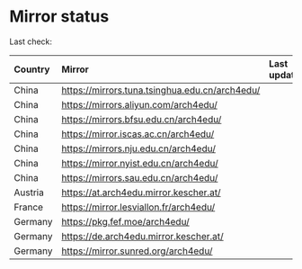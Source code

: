 <script src="./time.js"></script>
# Mirror status
Last check: <script type="text/javascript">localize(1699474686.4799294);</script>

|Country|Mirror|Last update|
|:------|:-----|:----------|
|China|https://mirrors.tuna.tsinghua.edu.cn/arch4edu/|<script type="text/javascript">localize(1699468389);</script>|
|China|https://mirrors.aliyun.com/arch4edu/|<script type="text/javascript">localize(1699425498);</script>|
|China|https://mirrors.bfsu.edu.cn/arch4edu/|<script type="text/javascript">localize(1699468389);</script>|
|China|https://mirror.iscas.ac.cn/arch4edu/|<script type="text/javascript">localize(1699425498);</script>|
|China|https://mirrors.nju.edu.cn/arch4edu/|<script type="text/javascript">localize(1699381797);</script>|
|China|https://mirror.nyist.edu.cn/arch4edu/|<script type="text/javascript">localize(1699425498);</script>|
|China|https://mirrors.sau.edu.cn/arch4edu/|<script type="text/javascript">localize(1699468389);</script>|
|Austria|https://at.arch4edu.mirror.kescher.at/|<script type="text/javascript">localize(1699468389);</script>|
|France|https://mirror.lesviallon.fr/arch4edu/|<script type="text/javascript">localize(1699468389);</script>|
|Germany|https://pkg.fef.moe/arch4edu/|<script type="text/javascript">localize(1699468389);</script>|
|Germany|https://de.arch4edu.mirror.kescher.at/|<script type="text/javascript">localize(1699468389);</script>|
|Germany|https://mirror.sunred.org/arch4edu/|<script type="text/javascript">localize(1699468389);</script>|

<script src="./tablefilter/tablefilter.js"></script>
<script src="./table.js"></script>